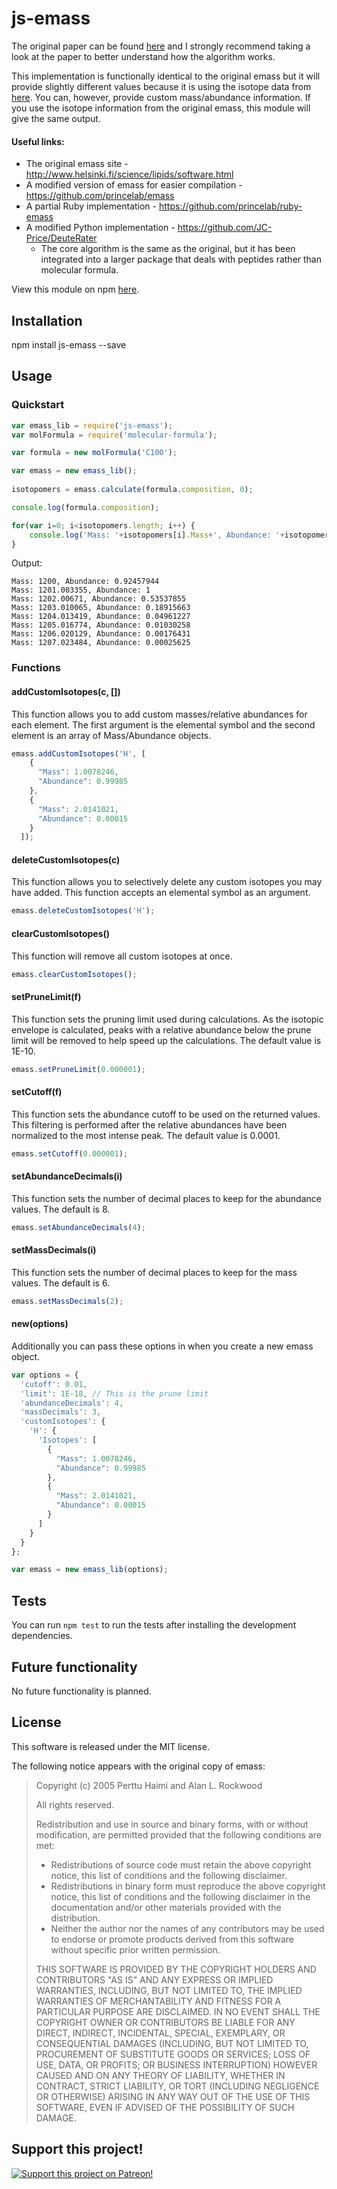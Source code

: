 # js-emass

The original paper can be found [here](https://www.sciencedirect.com/science/article/pii/S1044030505010160) and I strongly recommend taking a look at the paper to better understand how the algorithm works.

This implementation is functionally identical to the original emass but it will provide slightly different values because it is using the isotope data from [here](https://github.com/emptyport/isotope-abundances). You can, however, provide custom mass/abundance information. If you use the isotope information from the original emass, this module will give the same output.

#### Useful links:
* The original emass site - http://www.helsinki.fi/science/lipids/software.html
* A modified version of emass for easier compilation - https://github.com/princelab/emass
* A partial Ruby implementation - https://github.com/princelab/ruby-emass
* A modified Python implementation - https://github.com/JC-Price/DeuteRater
  * The core algorithm is the same as the original, but it has been integrated into a larger package that deals with peptides rather than molecular formula. 

View this module on npm [here](https://www.npmjs.com/package/js-emass).

## Installation
npm install js-emass --save

## Usage

### Quickstart
```javascript
var emass_lib = require('js-emass');
var molFormula = require('molecular-formula');

var formula = new molFormula('C100');

var emass = new emass_lib();
  
isotopomers = emass.calculate(formula.composition, 0);

console.log(formula.composition);

for(var i=0; i<isotopomers.length; i++) {
    console.log('Mass: '+isotopomers[i].Mass+', Abundance: '+isotopomers[i].Abundance);
}
```
Output:
```
Mass: 1200, Abundance: 0.92457944
Mass: 1201.003355, Abundance: 1
Mass: 1202.00671, Abundance: 0.53537855
Mass: 1203.010065, Abundance: 0.18915663
Mass: 1204.013419, Abundance: 0.04961227
Mass: 1205.016774, Abundance: 0.01030258
Mass: 1206.020129, Abundance: 0.00176431
Mass: 1207.023484, Abundance: 0.00025625
```

### Functions
#### addCustomIsotopes(c, [])
This function allows you to add custom masses/relative abundances for each element. The first argument is the elemental symbol and the second element is an array of Mass/Abundance objects.
```javascript
emass.addCustomIsotopes('H', [
    {
      "Mass": 1.0078246,
      "Abundance": 0.99985
    },
    {
      "Mass": 2.0141021,
      "Abundance": 0.00015
    }
  ]);
```

#### deleteCustomIsotopes(c)
This function allows you to selectively delete any custom isotopes you may have added. This function accepts an elemental symbol as an argument.
```javascript
emass.deleteCustomIsotopes('H');
```

#### clearCustomIsotopes()
This function will remove all custom isotopes at once.
```javascript
emass.clearCustomIsotopes();
```

#### setPruneLimit(f)
This function sets the pruning limit used during calculations. As the isotopic envelope is calculated, peaks with a relative abundance below the prune limit will be removed to help speed up the calculations. The default value is 1E-10.
```javascript
emass.setPruneLimit(0.000001);
```

#### setCutoff(f)
This function sets the abundance cutoff to be used on the returned values. This filtering is performed after the relative abundances have been normalized to the most intense peak. The default value is 0.0001.
```javascript
emass.setCutoff(0.000001);
```

#### setAbundanceDecimals(i)
This function sets the number of decimal places to keep for the abundance values. The default is 8.
```javascript
emass.setAbundanceDecimals(4);
```

#### setMassDecimals(i)
This function sets the number of decimal places to keep for the mass values. The default is 6.
```javascript
emass.setMassDecimals(2);
```

#### new(options)
Additionally you can pass these options in when you create a new emass object.
```javascript
var options = {
  'cutoff': 0.01,
  'limit': 1E-18, // This is the prune limit
  'abundanceDecimals': 4,
  'massDecimals': 3,
  'customIsotopes': {
    'H': {
      'Isotopes': [
        {
          "Mass": 1.0078246,
          "Abundance": 0.99985
        },
        {
          "Mass": 2.0141021,
          "Abundance": 0.00015
        }
      ]
    }
  }
};

var emass = new emass_lib(options);
```

## Tests
You can run `npm test` to run the tests after installing the development dependencies.

## Future functionality
No future functionality is planned.

## License
This software is released under the MIT license.

The following notice appears with the original copy of emass:

>Copyright (c) 2005 Perttu Haimi and Alan L. Rockwood
>
>All rights reserved.
>
>Redistribution and use in source and binary forms,
with or without modification, are permitted provided
that the following conditions are met:
>
>    * Redistributions of source code must retain the
      above copyright notice, this list of conditions
      and the following disclaimer.
>    * Redistributions in binary form must reproduce
      the above copyright notice, this list of conditions
      and the following disclaimer in the documentation
      and/or other materials provided with the distribution.
>    * Neither the author nor the names of any contributors
      may be used to endorse or promote products derived
      from this software without specific prior written
      permission.
>
>THIS SOFTWARE IS PROVIDED BY THE COPYRIGHT HOLDERS AND
CONTRIBUTORS "AS IS" AND ANY EXPRESS OR IMPLIED WARRANTIES,
INCLUDING, BUT NOT LIMITED TO, THE IMPLIED WARRANTIES OF
MERCHANTABILITY AND FITNESS FOR A PARTICULAR PURPOSE ARE
DISCLAIMED. IN NO EVENT SHALL THE COPYRIGHT OWNER OR
CONTRIBUTORS BE LIABLE FOR ANY DIRECT, INDIRECT, INCIDENTAL,
SPECIAL, EXEMPLARY, OR CONSEQUENTIAL DAMAGES (INCLUDING, BUT
NOT LIMITED TO, PROCUREMENT OF SUBSTITUTE GOODS OR SERVICES;
LOSS OF USE, DATA, OR PROFITS; OR BUSINESS INTERRUPTION)
HOWEVER CAUSED AND ON ANY THEORY OF LIABILITY, WHETHER IN
CONTRACT, STRICT LIABILITY, OR TORT (INCLUDING NEGLIGENCE
OR OTHERWISE) ARISING IN ANY WAY OUT OF THE USE OF THIS
SOFTWARE, EVEN IF ADVISED OF THE POSSIBILITY OF SUCH DAMAGE.

## Support this project!

[![Support this project on Patreon!](https://c5.patreon.com/external/logo/become_a_patron_button.png)](https://www.patreon.com/MikeTheBiochem)
